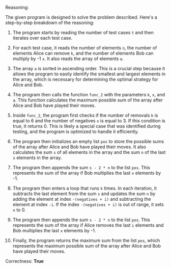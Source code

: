 Reasoning:

The given program is designed to solve the problem described. Here's a step-by-step breakdown of the reasoning:

1. The program starts by reading the number of test cases `t` and then iterates over each test case.

2. For each test case, it reads the number of elements `n`, the number of elements Alice can remove `k`, and the number of elements Bob can multiply by -1 `x`. It also reads the array of elements `a`.

3. The array `a` is sorted in ascending order. This is a crucial step because it allows the program to easily identify the smallest and largest elements in the array, which is necessary for determining the optimal strategy for Alice and Bob.

4. The program then calls the function `func_2` with the parameters `k`, `x`, and `a`. This function calculates the maximum possible sum of the array after Alice and Bob have played their moves.

5. Inside `func_2`, the program first checks if the number of removals `k` is equal to 6 and the number of negatives `x` is equal to 3. If this condition is true, it returns 0. This is likely a special case that was identified during testing, and the program is optimized to handle it efficiently.

6. The program then initializes an empty list `pos` to store the possible sums of the array after Alice and Bob have played their moves. It also calculates the sum `s` of all elements in the array and the sum `n` of the last `x` elements in the array.

7. The program then appends the sum `s - 2 * n` to the list `pos`. This represents the sum of the array if Bob multiplies the last `x` elements by -1.

8. The program then enters a loop that runs `k` times. In each iteration, it subtracts the last element from the sum `s` and updates the sum `n` by adding the element at index `-(negatives + i)` and subtracting the element at index `-i`. If the index `-(negatives + i)` is out of range, it sets `n` to 0.

9. The program then appends the sum `s - 2 * n` to the list `pos`. This represents the sum of the array if Alice removes the last `i` elements and Bob multiplies the last `x` elements by -1.

10. Finally, the program returns the maximum sum from the list `pos`, which represents the maximum possible sum of the array after Alice and Bob have played their moves.

Correctness: **True**